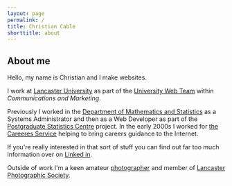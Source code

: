 ```yaml
---
layout: page
permalink: /
title: Christian Cable
shorttitle: about
---
```

## About me

Hello, my name is Christian and I make websites.

I work at [Lancaster University][lancaster-university] as part of the [University Web Team][marketing-team] within *Communications and Marketing*.

Previously I worked in the [Department of Mathematics and Statistics][maths] as a Systems Administrator and then as a Web Developer as part of the [Postgraduate Statistics Centre][psc] project. In the early 2000s I worked for [the Careeres Service][careers] helping to bring careers guidance to the Internet. 

If you're really interested in that sort of stuff you can find out far too much information over on [Linked in][linked-in].

Outside of work I'm a keen amateur [photographer][photoblog] and member of [Lancaster Photographic Society][lps].


[lancaster-university]: http://www.lancaster.ac.uk
[marketing-team]: http://www.lancaster.ac.uk/centralservices/pubweb.htm
[maths]: http://www.maths.lancs.ac.uk
[psc]: http://www.maths.lancs.ac.uk/psc
[careers]: http://careers.lancs.ac.uk
[photoblog]: http://www.christiancable.co.uk
[lps]: http://www.lancasterphotographicsociety.org.uk
[linked-in]: http://uk.linkedin.com/in/christiancable/